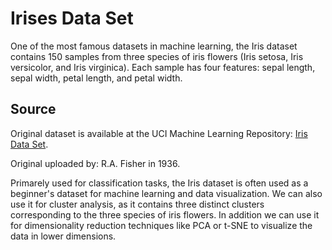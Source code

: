 # Irises Data Set

One of the most famous datasets in machine learning, the Iris dataset contains 150 samples from three species of iris flowers (Iris setosa, Iris versicolor, and Iris virginica). Each sample has four features: sepal length, sepal width, petal length, and petal width.

##  Source

Original dataset is available at the UCI Machine Learning Repository: [Iris Data Set](https://archive.ics.uci.edu/ml/datasets/iris).

Original uploaded by: R.A. Fisher in 1936.

Primarely used for classification tasks, the Iris dataset is often used as a beginner's dataset for machine learning and data visualization. We can also use it for cluster analysis, as it contains three distinct clusters corresponding to the three species of iris flowers. In addition we can use it for dimensionality reduction techniques like PCA or t-SNE to visualize the data in lower dimensions.

